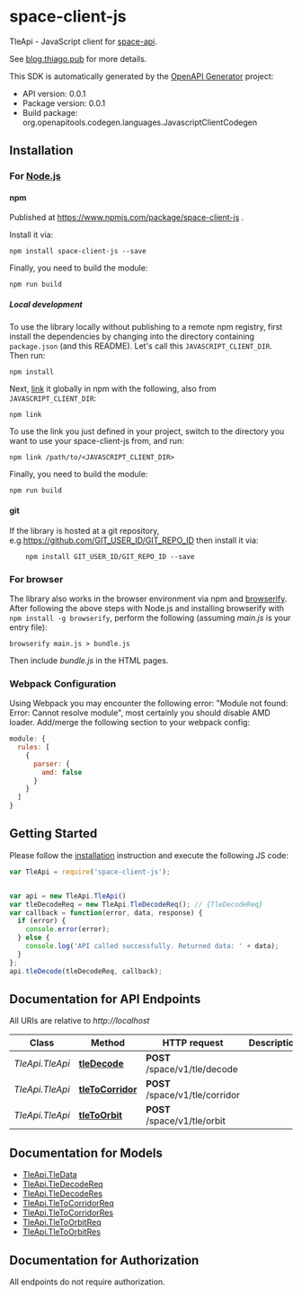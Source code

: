 # space-client-js

TleApi - JavaScript client for [space-api](https://github.com/thiagorobert/space-api).

See [blog.thiago.pub](http://blog.thiago.pub) for more details.

This SDK is automatically generated by the [OpenAPI Generator](https://openapi-generator.tech) project:

- API version: 0.0.1
- Package version: 0.0.1
- Build package: org.openapitools.codegen.languages.JavascriptClientCodegen

## Installation

### For [Node.js](https://nodejs.org/)

#### npm

Published at https://www.npmjs.com/package/space-client-js .

Install it via:

```shell
npm install space-client-js --save
```

Finally, you need to build the module:

```shell
npm run build
```

##### Local development

To use the library locally without publishing to a remote npm registry, first install the dependencies by changing into the directory containing `package.json` (and this README). Let's call this `JAVASCRIPT_CLIENT_DIR`. Then run:

```shell
npm install
```

Next, [link](https://docs.npmjs.com/cli/link) it globally in npm with the following, also from `JAVASCRIPT_CLIENT_DIR`:

```shell
npm link
```

To use the link you just defined in your project, switch to the directory you want to use your space-client-js from, and run:

```shell
npm link /path/to/<JAVASCRIPT_CLIENT_DIR>
```

Finally, you need to build the module:

```shell
npm run build
```

#### git

If the library is hosted at a git repository, e.g.https://github.com/GIT_USER_ID/GIT_REPO_ID
then install it via:

```shell
    npm install GIT_USER_ID/GIT_REPO_ID --save
```

### For browser

The library also works in the browser environment via npm and [browserify](http://browserify.org/). After following
the above steps with Node.js and installing browserify with `npm install -g browserify`,
perform the following (assuming *main.js* is your entry file):

```shell
browserify main.js > bundle.js
```

Then include *bundle.js* in the HTML pages.

### Webpack Configuration

Using Webpack you may encounter the following error: "Module not found: Error:
Cannot resolve module", most certainly you should disable AMD loader. Add/merge
the following section to your webpack config:

```javascript
module: {
  rules: [
    {
      parser: {
        amd: false
      }
    }
  ]
}
```

## Getting Started

Please follow the [installation](#installation) instruction and execute the following JS code:

```javascript
var TleApi = require('space-client-js');


var api = new TleApi.TleApi()
var tleDecodeReq = new TleApi.TleDecodeReq(); // {TleDecodeReq} 
var callback = function(error, data, response) {
  if (error) {
    console.error(error);
  } else {
    console.log('API called successfully. Returned data: ' + data);
  }
};
api.tleDecode(tleDecodeReq, callback);

```

## Documentation for API Endpoints

All URIs are relative to *http://localhost*

Class | Method | HTTP request | Description
------------ | ------------- | ------------- | -------------
*TleApi.TleApi* | [**tleDecode**](docs/TleApi.md#tleDecode) | **POST** /space/v1/tle/decode | 
*TleApi.TleApi* | [**tleToCorridor**](docs/TleApi.md#tleToCorridor) | **POST** /space/v1/tle/corridor | 
*TleApi.TleApi* | [**tleToOrbit**](docs/TleApi.md#tleToOrbit) | **POST** /space/v1/tle/orbit | 


## Documentation for Models

 - [TleApi.TleData](docs/TleData.md)
 - [TleApi.TleDecodeReq](docs/TleDecodeReq.md)
 - [TleApi.TleDecodeRes](docs/TleDecodeRes.md)
 - [TleApi.TleToCorridorReq](docs/TleToCorridorReq.md)
 - [TleApi.TleToCorridorRes](docs/TleToCorridorRes.md)
 - [TleApi.TleToOrbitReq](docs/TleToOrbitReq.md)
 - [TleApi.TleToOrbitRes](docs/TleToOrbitRes.md)


## Documentation for Authorization

All endpoints do not require authorization.
